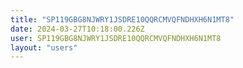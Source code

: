 ```yaml
---
title: "SP119GBG8NJWRY1JSDRE10QQRCMVQFNDHXH6N1MT8"
date: 2024-03-27T10:18:00.226Z
user: SP119GBG8NJWRY1JSDRE10QQRCMVQFNDHXH6N1MT8
layout: "users"
---
```

    